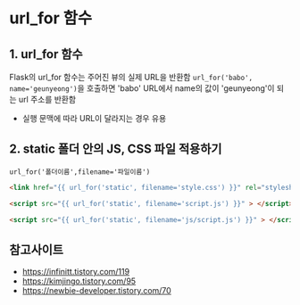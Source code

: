 # url_for 함수

## 1. url_for 함수  

Flask의 url_for 함수는 주어진 뷰의 실제 URL을 반환함
```url_for('babo', name='geunyeong')```을 호출하면 'babo' URL에서 name의 값이 'geunyeong'이 되는 url 주소를 반환함 
- 실행 문맥에 따라 URL이 달라지는 경우 유용

## 2. static 폴더 안의 JS, CSS 파일 적용하기  

 ```url_for('폴더이름',filename='파일이름')```

```html
<link href="{{ url_for('static', filename='style.css') }}" rel="stylesheet">

<script src="{{ url_for('static', filename='script.js') }}" > </script>

<script src="{{ url_for('static', filename='js/script.js') }}" > </script>
```

## 참고사이트
- https://infinitt.tistory.com/119
- https://kimjingo.tistory.com/95
- https://newbie-developer.tistory.com/70
